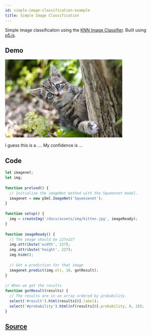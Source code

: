 ```yaml
---
id: simple-image-classification-example
title: Simple Image Classification
---
```


Simple image classification using the [KNN Image Classifier](api-Imagenet.md). Built using [p5.js](https://p5js.org/).

## Demo

<div class="example">
  <img src="assets/img/kitten.jpg" id="targetImage"/>
  <p>I guess this is a <span id="result">...</span>. My confidence is <span id="probability">...</span></p>
</div>

<script src="assets/scripts/example-simple-image-classification.js"></script>

## Code
```javascript
let imagenet;
let img;

function preload() {
  // Initialize the imageNet method with the Squeeznet model.
  imagenet = new p5ml.ImageNet('Squeezenet');
}

function setup() {
  img = createImg('/docs/assets/img/kitten.jpg', imageReady);
}

function imageReady() {
  // The image should be 227x227
  img.attribute('width', 227);
  img.attribute('height', 227);
  img.hide();

  // Get a prediction for that image
  imagenet.predict(img.elt, 10, gotResult);
}

// When we get the results
function gotResult(results) {
  // The results are in an array ordered by probability.
  select('#result').html(results[0].label);
  select('#probability').html(nf(results[0].probability, 0, 2));
}
```

## [Source]()